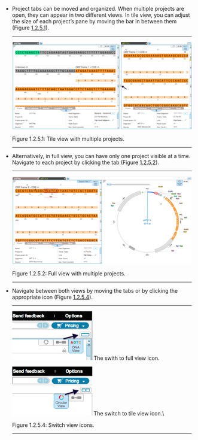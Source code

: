 

-   Project tabs can be moved and organized. When multiple projects are
    open, they can appear in two different views. In tile view, you can
    adjust the size of each project’s pane by moving the bar in between
    them (Figure [1.2.5.1](#x1-11001r1)).

    ------------------------------------------------------------------------

    <div class="figure">

    <span id="x1-11001r1"></span>
    ![PIC](../../../pictures/UI_screenshots/tabs_view1.png)
    <div class="caption">

    <span class="id">Figure 1.2.5.1: </span><span class="content">Tile
    view with multiple projects.</span>

    </div>

    </div>

    ------------------------------------------------------------------------

-   Alternatively, in full view, you can have only one project visible
    at a time. Navigate to each project by clicking the tab
    (Figure [1.2.5.2](#x1-11002r2)).

    ------------------------------------------------------------------------

    <div class="figure">

    <span id="x1-11002r2"></span>
    ![PIC](../../../pictures/UI_screenshots/tabs_view2.png)
    <div class="caption">

    <span class="id">Figure 1.2.5.2: </span><span class="content">Full
    view with multiple projects.</span>

    </div>

    </div>

    ------------------------------------------------------------------------

-   Navigate between both views by moving the tabs or by clicking the
    appropriate icon (Figure [1.2.5.4](#x1-11005r4)).

    ------------------------------------------------------------------------

    <div class="figure">

    <span id="x1-11005r4"></span>
    ![PIC](../../../pictures/UI_screenshots/full_view.png) <span
    id="x1-11003r1"></span> <span class="cmr-9">The swith to full view
    icon.</span>  

    ![PIC](../../../pictures/UI_screenshots/tile_view.png) <span
    id="x1-11004r2"></span> <span class="cmr-9">The switch to tile view
    icon.</span>\

    <div class="caption">

    <span class="id">Figure 1.2.5.4: </span><span class="content">Switch
    view icons.</span>

    </div>

    </div>

    ------------------------------------------------------------------------
